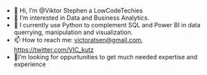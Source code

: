 - 👋 Hi, I’m @Viktor Stephen a LowCodeTechies
- 👀 I’m interested in Data and Business Analytics.
- 🌱 I currently use Python to complement SQL and Power BI in data querrying, manipulation and visualization.
- 📫 How to reach me: victoratsen@gmail.com, https://twitter.com/VIC_kutz
- 🤔I’m looking for oppurtunities to get much needed expertise and experience

<!---
vickutz/vickutz is a ✨ special ✨ repository because its `README.md` (this file) appears on your GitHub profile.
You can click the Preview link to take a look at your changes.
--->
 
